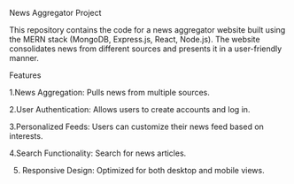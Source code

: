 News Aggregator Project

This repository contains the code for a news aggregator website built using the MERN stack (MongoDB, Express.js, React, Node.js). The website consolidates news from different sources and presents it in a user-friendly manner.

Features

1.News Aggregation: Pulls news from multiple sources.

2.User Authentication: Allows users to create accounts and log in.

3.Personalized Feeds: Users can customize their news feed based on interests.

4.Search Functionality: Search for news articles.

5. Responsive Design: Optimized for both desktop and mobile views.
